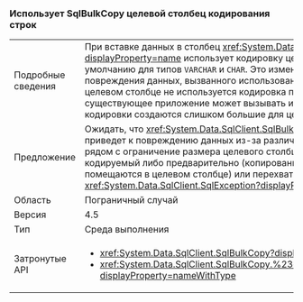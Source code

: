 ### <a name="sqlbulkcopy-uses-destination-column-encoding-for-strings"></a>Использует SqlBulkCopy целевой столбец кодирования строк

|   |   |
|---|---|
|Подробные сведения|При вставке данных в столбец <xref:System.Data.SqlClient.SqlBulkCopy?displayProperty=name> использует кодировку целевого столбца, а не кодировку по умолчанию для типов <code>VARCHAR</code> и <code>CHAR</code>. Это изменение исключает возможность повреждения данных, вызванного использованием кодировки по умолчанию, если в целевом столбце не используется кодировка по умолчанию. В редких случаях существующее приложение может вызывать исключение SqlException при изменении кодировки создаются слишком большие для целевого столбца данные.|
|Предложение|Ожидать, что <xref:System.Data.SqlClient.SqlBulkCopy?displayProperty=name> больше не приведет к повреждению данных из-за различия кодировки. Если копируются строки рядом с ограничение размера целевого столбца, может оказаться необходимым кодируемый либо предварительно (копирования данных для проверки того, что данные помещаются в целевом столбце) или перехватить <xref:System.Data.SqlClient.SqlException?displayProperty=name>s.|
|Область|Пограничный случай|
|Версия|4.5|
|Тип|Среда выполнения|
|Затронутые API|<ul><li><xref:System.Data.SqlClient.SqlBulkCopy?displayProperty=nameWithType></li><li><xref:System.Data.SqlClient.SqlBulkCopy.%23ctor(System.Data.SqlClient.SqlConnection)?displayProperty=nameWithType></li></ul>|

